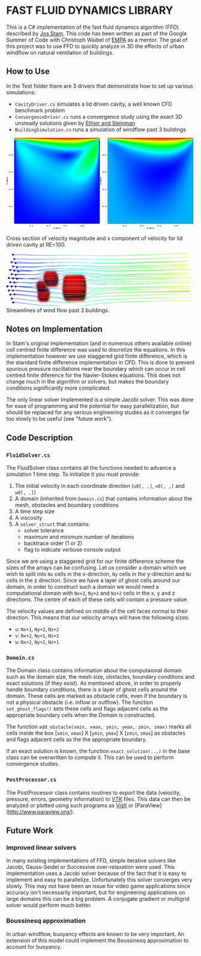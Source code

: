 # FAST FLUID DYNAMICS LIBRARY

This is a C# implementation of the fast fluid dynamics algorithm (FFD) described by [Jos Stam](http://www.dgp.toronto.edu/people/stam/reality/Research/pdf/ns.pdf). This code has been written as part of the Google Summer of Code with Christoph Waibel of [EMPA](https://www.empa.ch/web/empa/) as a mentor. The goal of this project was to use FFD to quickly analyze in 3D the effects of urban windflow on natural ventilation of buildings. 


## How to Use

In the Test folder there are 3 drivers that demonstrate how to set up various simulations:

* `CavityDriver.cs` simulates a lid driven cavity, a well known CFD benchmark problem
* `ConvergenceDriver.cs` runs a convergence study using the exact 3D unsteady solutions given by [Ethier and Steinman](http://onlinelibrary.wiley.com/doi/10.1002/fld.1650190502/abstract)
* `BuildingSimulation.cs` runs a simulation of windflow past 3 buildings

![Lid driven cavity](img/cavity_re100_mag.png)![Lid driven cavity](img/cavity_re100_u.png)

Cross section of velocity magnitude and x component of velocity for lid driven cavity at RE=100. 

![Streamlines past buildings](img/flow_multiple_buildings.png)
Streamlines of wind flow past 3 buildings.

## Notes on Implementation

In Stam's original implementation (and in numerous others available online) cell centred finite difference was used to discretize the equations. In this implementation however we use staggered grid finite difference, which is the standard finite difference implementation in CFD. This is done to prevent spurious pressure oscillations near the boundary which can occur in cell centred finite diference for the Navier-Stokes equations. This does not change much in the algorithm or solvers, but makes the boundary conditions significantly more complicated. 

The only linear solver implemented is a simple Jacobi solver. This was done for ease of programming and the potential for easy parallelization, but should be replaced for any serious engineering studies as it converges far too slowly to be useful (see "future work"). 

## Code Description

### `FluidSolver.cs`

The FluidSolver class contains all the functions needed to advance a simulation 1 time step. To initialize it you must provide:

1. The initial velocity in each coordinate direction (`u0[, ,]`, `v0[, ,]` and `w0[, ,]`)
2. A domain (inherited from `Domain.cs`) that contains information about the mesh, obstacles and boundary conditions
3. A time step size
4. A viscosity
5. A `solver_struct` that contains:
    * solver tolerance
    * maximum and minimum number of iterations
    * backtrace order (1 or 2)
    * flag to indicate verbose console output

Since we are using a staggered grid for our finite difference scheme the sizes of the arrays can be confusing. Let us consider a domain which we wish to split into `Nx` cells in the x-direction, `Ny` cells in the y-direction and `Nz` cells in the z direction. Since we have a layer of ghost cells around our domain, in order to construct such a domain we would need a computational domain with `Nx+2`, `Ny+2` and `Nz+2` cells in the x, y and z directions. The centre of each of these cells will contain a pressure value.

The velocity values are defined on middle of the cell faces normal to their direction. This means that our velocity arrays will have the following sizes:

* `u`: `Nx+1`, `Ny+2`, `Nz+2`
* `v`: `Nx+2`, `Ny+1`, `Nz+2`
* `w`: `Nx+2`, `Ny+2`, `Nz+1`

### `Domain.cs`

The Domain class contains information about the computaional domain such as the domain size, the mesh size, obstacles, boundary conditions and exact solutions (if they exist). As mentioned above, in order to properly handle boundary conditions, there is a layer of ghost cells around the domain. These cells are marked as obstacle cells, even if the boundary is not a physical obstacle (i.e. inflow or outflow). The function `set_ghost_flags()` sets these cells and flags adjacent cells as the appropriate boundary cells when the Domain is constructed. 

The function `add_obstacle(xmin, xmax, ymin, ymax, zmin, zmax)` marks all cells inside the box [`xmin`, `xmax`] X [`ymin`, `ymax`] X [`zmin`, `zmax`] as obstacles and flags adjacent cells as the the appropriate boundary.

If an exact solution is known, the function `exact_solution(...)` in the base class can be overwritten to compute it. This can be used to perform convergence studies.

### `PostProcessor.cs`

The PostProcessor class contains routines to export the data (velocity, pressure, errors, geometry information) to [VTK](http://www.vtk.org/) files. This data can then be analyzed or plotted using such programs as [VisIt](https://wci.llnl.gov/simulation/computer-codes/visit/) or [ParaView] (http://www.paraview.org/). 

## Future Work

### Improved linear solvers

In many existing implementations of FFD, simple iterative solvers like Jacobi, Gauss-Seidel or Successive over-relaxation were used. This implementation uses a Jacobi solver because of the fact that it is easy to implement and easy to parallelize. Unfortunately this solver converges very slowly. This may not have been an issue for video game applications since accuracy isn't necessarily important, but for engineering applications on large domains this can be a big problem. A conjugate gradient or multigrid solver would perform much better. 

### Boussinesq approximation

In urban windflow, buoyancy effects are known to be very important. An extension of this model could implement the Boussinesq approximation to account for buoyancy. 

